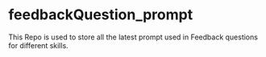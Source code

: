 # feedbackQuestion_prompt
 This Repo is used to store all the latest prompt used in Feedback questions for different skills.
